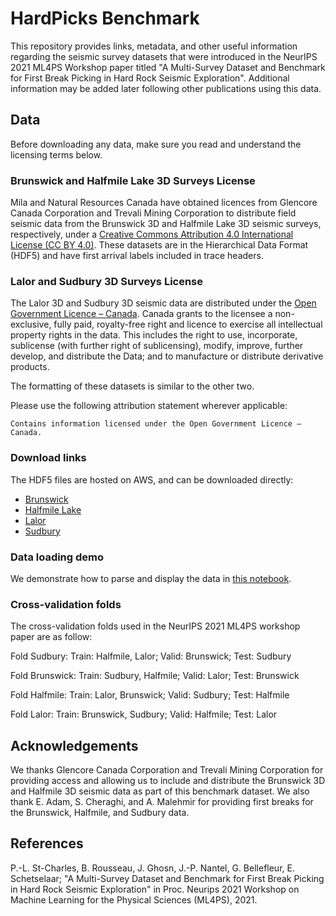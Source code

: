 # HardPicks Benchmark

This repository provides links, metadata, and other useful information regarding the seismic survey
datasets that were introduced in the NeurIPS 2021 ML4PS Workshop paper titled "A Multi-Survey Dataset
and Benchmark for First Break Picking in Hard Rock Seismic Exploration". Additional information may
be added later following other publications using this data.

## Data

Before downloading any data, make sure you read and understand the licensing terms below.

### Brunswick and Halfmile Lake 3D Surveys License

Mila and Natural Resources Canada have obtained licences from Glencore Canada Corporation and Trevali
Mining Corporation to distribute field seismic data from the Brunswick 3D and Halfmile Lake 3D seismic
surveys, respectively, under a [Creative Commons Attribution 4.0 International License (CC BY 4.0)](
https://creativecommons.org/licenses/by/4.0/). These datasets are in the Hierarchical Data Format
(HDF5) and have first arrival labels included in trace headers.

### Lalor and Sudbury 3D Surveys License

The Lalor 3D and Sudbury 3D seismic data are distributed under the [Open Government Licence – Canada]( https://open.canada.ca/en/open-government-licence-canada). Canada grants to the licensee a non-exclusive,
fully paid, royalty-free right and licence to exercise all intellectual property rights in the data. This
includes the right to use, incorporate, sublicense (with further right of sublicensing), modify, improve,
further develop, and distribute the Data; and to manufacture or distribute derivative products.

The formatting of these datasets is similar to the other two.

Please use the following attribution statement wherever applicable:

    Contains information licensed under the Open Government Licence – Canada.

### Download links

The HDF5 files are hosted on AWS, and can be downloaded directly:
 - [Brunswick](https://d3sakqnghgsk6x.cloudfront.net/Brunswick_3D/Brunswick_orig_1500ms_V2.hdf5.xz)
 - [Halfmile Lake](https://d3sakqnghgsk6x.cloudfront.net/Halfmile_3D/Halfmile3D_add_geom_sorted.hdf5.xz)
 - [Lalor](https://d3sakqnghgsk6x.cloudfront.net/Lalor_3D/Lalor_raw_z_1500ms_norp_geom_v3.hdf5.xz)
 - [Sudbury](https://d3sakqnghgsk6x.cloudfront.net/Sudbury_3D/preprocessed_Sudbury3D.hdf.xz)

### Data loading demo

We demonstrate how to parse and display the data in [this notebook](./fbp_data_loading_demo.ipynb).

### Cross-validation folds

The cross-validation folds used in the NeurIPS 2021 ML4PS workshop paper are as follow:

Fold Sudbury:
Train: Halfmile, Lalor;
Valid: Brunswick;
Test: Sudbury

Fold Brunswick:
Train: Sudbury, Halfmile;
Valid: Lalor;
Test: Brunswick

Fold Halfmile:
Train: Lalor, Brunswick;
Valid: Sudbury;
Test: Halfmile

Fold Lalor:
Train: Brunswick, Sudbury;
Valid: Halfmile;
Test: Lalor

## Acknowledgements

We thanks Glencore Canada Corporation and Trevali Mining Corporation for providing access and allowing us
to include and distribute the Brunswick 3D and Halfmile 3D seismic data as part of this benchmark dataset.
We also thank E. Adam, S. Cheraghi, and A. Malehmir for providing first breaks for the Brunswick, Halfmile,
and Sudbury data.

## References

P.-L. St-Charles, B. Rousseau, J. Ghosn, J.-P. Nantel, G. Bellefleur, E. Schetselaar;
"A Multi-Survey Dataset and Benchmark for First Break Picking in Hard Rock Seismic Exploration"
in Proc. Neurips 2021 Workshop on Machine Learning for the Physical Sciences (ML4PS), 2021.
